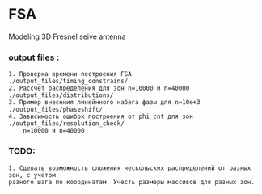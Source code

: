# FSA 
Modeling 3D Fresnel seive antenna
### output files :
    1. Проверка времени построения FSA                      ./output_files/timing_constrains/
    2. Рассчет распределения для зон n=10000 и n=40000      ./output_files/distributions/ 
    3. Пример внесения линейнного набега фазы для n=10e+3   ./output_files/phaseshift/
    4. Зависимость ошибок построения от phi_cnt для зон     ./output_files/resolution_check/
        n=10000 и n=40000
### TODO:
    1. Сделать возможность сложения нескольских распределений от разных зон, с учетом
    разного шага по координатам. Учесть размеры массивов для разных зон.

